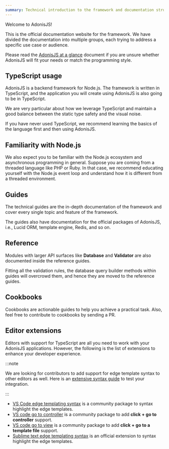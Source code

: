 ```yaml
---
summary: Technical introduction to the framework and documentation structure.
---
```


Welcome to AdonisJS!

This is the official documentation website for the framework. We have divided the documentation into multiple groups, each trying to address a specific use case or audience.

Please read the [AdonisJS at a glance](https://adonisjs.com/adonisjs-at-glance) document if you are unsure whether AdonisJS will fit your needs or match the programming style.

## TypeScript usage

AdonisJS is a backend framework for Node.js. The framework is written in TypeScript, and the application you will create using AdonisJS is also going to be in TypeScript.

We are very particular about how we leverage TypeScript and maintain a good balance between the static type safety and the visual noise.

If you have never used TypeScript, we recommend learning the basics of the language first and then using AdonisJS.

## Familiarity with Node.js 

We also expect you to be familiar with the Node.js ecosystem and asynchronous programming in general. Suppose you are coming from a threaded language like PHP or Ruby. In that case, we recommend educating yourself with the Node.js event loop and understand how it is different from a threaded environment.


## Guides

The technical guides are the in-depth documentation of the framework and cover every single topic and feature of the framework.

The guides also have documentation for the official packages of AdonisJS, i.e., Lucid ORM, template engine, Redis, and so on.

## Reference

Modules with larger API surfaces like **Database** and **Validator** are also documented inside the reference guides.

Fitting all the validation rules, the database query builder methods within guides will overcrowd them, and hence they are moved to the reference guides.

## Cookbooks

Cookbooks are actionable guides to help you achieve a practical task. Also, feel free to contribute to cookbooks by sending a PR.

## Editor extensions

Editors with support for TypeScript are all you need to work with your AdonisJS applications. However, the following is the list of extensions to enhance your developer experience.

:::note

We are looking for contributors to add support for edge template syntax to other editors as well. Here is an [extensive syntax guide](https://github.com/edge-js/syntax) to test your integration.

:::

- [VS Code edge templating syntax](https://marketplace.visualstudio.com/items?itemName=luongnd.edge) is a community package to syntax highlight the edge templates.
- [VS code go to controller](https://marketplace.visualstudio.com/items?itemName=stef-k.adonis-js-goto-controller) is a community package to add **click + go to controller** support.
- [VS code go to view](https://marketplace.visualstudio.com/items?itemName=stef-k.adonis-js-goto-view) is a community package to add **click + go to a template file** support.
- [Sublime text edge templating syntax](https://github.com/edge-js/edge-sublime) is an official extension to syntax highlight the edge templates.
